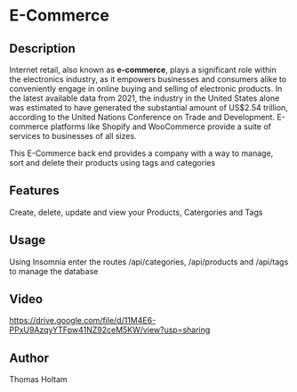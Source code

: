 # E-Commerce

## Description

Internet retail, also known as **e-commerce**, plays a significant role within the electronics industry, as it empowers businesses and consumers alike to conveniently engage in online buying and selling of electronic products. In the latest available data from 2021, the industry in the United States alone was estimated to have generated the substantial amount of US$2.54 trillion, according to the United Nations Conference on Trade and Development. E-commerce platforms like Shopify and WooCommerce provide a suite of services to businesses of all sizes.

This E-Commerce back end provides a company with a way to manage, sort and delete their products using tags and categories

## Features
Create, delete, update and view your Products, Catergories and Tags

## Usage
Using Insomnia enter the routes /api/categories, /api/products and /api/tags to manage the database

## Video
https://drive.google.com/file/d/11M4E6-PPxU9AzqyYTFpw41NZ92ceM5KW/view?usp=sharing

## Author
Thomas Holtam
